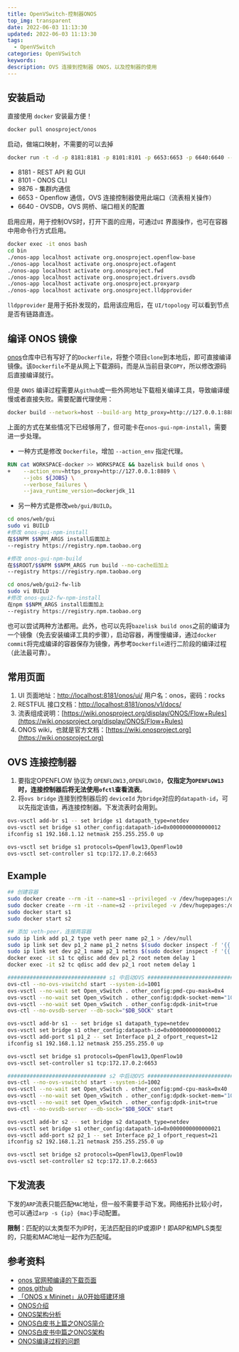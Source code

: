 ```yaml
---
title: OpenVSwitch-控制器ONOS
top_img: transparent
date: 2022-06-03 11:13:30
updated: 2022-06-03 11:13:30
tags:
  - OpenVSwitch
categories: OpenVSwitch
keywords:
description: OVS 连接到控制器 ONOS，以及控制器的使用
---
```


## 安装启动

直接使用 `docker` 安装最方便！

```bash
docker pull onosproject/onos
```

启动，做端口映射，不需要的可以去掉

```bash
docker run -t -d -p 8181:8181 -p 8101:8101 -p 6653:6653 -p 6640:6640 --name onos onosproject/onos
```

- 8181 - REST API 和 GUI
- 8101 - ONOS CLI
- 9876 - 集群内通信
- 6653 - Openflow 通信，OVS 连接控制器使用此端口（流表相关操作）
- 6640 - OVSDB，OVS 网桥、端口相关的配置

启用应用，用于控制OVS时，打开下面的应用，可通过`UI` 界面操作，也可在容器中用命令行方式启用。

```bash
docker exec -it onos bash
cd bin
./onos-app localhost activate org.onosproject.openflow-base
./onos-app localhost activate org.onosproject.ofagent
./onos-app localhost activate org.onosproject.fwd
./onos-app localhost activate org.onosproject.drivers.ovsdb
./onos-app localhost activate org.onosproject.proxyarp
./onos-app localhost activate org.onosproject.lldpprovider
```

`lldpprovider` 是用于拓扑发现的，启用该应用后，在 `UI/topology` 可以看到节点是否有链路直连。

## 编译 ONOS 镜像

[onos](https://github.com/Yo-gurts/onos/blob/master/Dockerfile)仓库中已有写好了的`Dockerfile`，将整个项目`clone`到本地后，即可直接编译镜像。该`Dockerfile`不是从网上下载源码，而是从当前目录`COPY`，所以修改源码后直接编译就行。

但是 `ONOS` 编译过程需要从`github`或一些外网地址下载相关编译工具，导致编译缓慢或者直接失败。需要配置代理使用：

```bash
docker build --network=host --build-arg http_proxy=http://127.0.0.1:8889 --build-arg https_proxy=http://127.0.0.1:8889  -t onos .
```

上面的方式在某些情况下已经够用了，但可能卡在`onos-gui-npm-install`，需要进一步处理。

- 一种方式是修改 `Dockerfile`，增加 `--action_env` 指定代理。

```Dockerfile
RUN cat WORKSPACE-docker >> WORKSPACE && bazelisk build onos \
+    --action_env=https_proxy=http://127.0.0.1:8889 \
     --jobs ${JOBS} \
     --verbose_failures \
     --java_runtime_version=dockerjdk_11
```

- 另一种方式是修改`web/gui/BUILD`。

```bash
cd onos/web/gui
sudo vi BUILD
#修改 onos-gui-npm-install
在$$NPM $$NPM_ARGS install后面加上
--registry https://registry.npm.taobao.org

#修改 onos-gui-npm-build
在$$ROOT/$$NPM $$NPM_ARGS run build --no-cache后加上
--registry https://registry.npm.taobao.org

cd onos/web/gui2-fw-lib
sudo vi BUILD
#修改 onos-gui2-fw-npm-install
在npm $$NPM_ARGS install后面加上
--registry https://registry.npm.taobao.org
```

也可以尝试两种方法都用。此外，也可以先将`bazelisk build onos`之前的编译为一个镜像（免去安装编译工具的步骤），启动容器，再慢慢编译，通过`docker commit`将完成编译的容器保存为镜像，再参考`Dockerfile`进行二阶段的编译过程（此法最可靠）。

## 常用页面

1. UI 页面地址：[http://localhost:8181/onos/ui/](http://localhost:8181/onos/ui/) 用户名：onos，密码：rocks
2. RESTFUL 接口文档：[http://localhost:8181/onos/v1/docs/](http://localhost:8181/onos/v1/docs/)
3. 流表组成说明：[https://wiki.onosproject.org/display/ONOS/Flow+Rules](https://wiki.onosproject.org/display/ONOS/Flow+Rules)
4. ONOS wiki，也就是官方文档：[https://wiki.onosproject.org](https://wiki.onosproject.org)

## OVS 连接控制器

1. 要指定OPENFLOW 协议为 `OPENFLOW13,OPENFLOW10`，**仅指定为`OPENFLOW13`时，连接控制器后将无法使用`ofctl`查看流表**。
2. 将`ovs bridge` 连接到控制器后的 `deviceId` 为`bridge`对应的`datapath-id`，可以先指定该值，再连接控制器。下发流表时会用到。

```bash
ovs-vsctl add-br s1 -- set bridge s1 datapath_type=netdev
ovs-vsctl set bridge s1 other_config:datapath-id=0x0000000000000012
ifconfig s1 192.168.1.12 netmask 255.255.255.0 up

ovs-vsctl set bridge s1 protocols=OpenFlow13,OpenFlow10
ovs-vsctl set-controller s1 tcp:172.17.0.2:6653
```

## Example

```bash
## 创建容器
sudo docker create --rm -it --name=s1 --privileged -v /dev/hugepages:/dev/hugepages -v /root/run:/root/run ovs-dpdk
sudo docker create --rm -it --name=s2 --privileged -v /dev/hugepages:/dev/hugepages -v /root/run:/root/run ovs-dpdk
sudo docker start s1
sudo docker start s2

## 添加 veth-peer，连接两容器
sudo ip link add p1_2 type veth peer name p2_1 > /dev/null
sudo ip link set dev p1_2 name p1_2 netns $(sudo docker inspect -f '{{.State.Pid}}' s1) up
sudo ip link set dev p2_1 name p2_1 netns $(sudo docker inspect -f '{{.State.Pid}}' s2) up
docker exec -it s1 tc qdisc add dev p1_2 root netem delay 1
docker exec -it s2 tc qdisc add dev p2_1 root netem delay 1

############################### s1 中启动OVS ##################################
ovs-ctl --no-ovs-vswitchd start --system-id=1001
ovs-vsctl --no-wait set Open_vSwitch . other_config:pmd-cpu-mask=0x4
ovs-vsctl --no-wait set Open_vSwitch . other_config:dpdk-socket-mem="1024"
ovs-vsctl --no-wait set Open_vSwitch . other_config:dpdk-init=true
ovs-ctl --no-ovsdb-server --db-sock="$DB_SOCK" start

ovs-vsctl add-br s1 -- set bridge s1 datapath_type=netdev
ovs-vsctl set bridge s1 other_config:datapath-id=0x0000000000000012
ovs-vsctl add-port s1 p1_2 -- set Interface p1_2 ofport_request=12
ifconfig s1 192.168.1.12 netmask 255.255.255.0 up

ovs-vsctl set bridge s1 protocols=OpenFlow13,OpenFlow10
ovs-vsctl set-controller s1 tcp:172.17.0.2:6653

############################### s2 中启动OVS ##################################
ovs-ctl --no-ovs-vswitchd start --system-id=1002
ovs-vsctl --no-wait set Open_vSwitch . other_config:pmd-cpu-mask=0x40
ovs-vsctl --no-wait set Open_vSwitch . other_config:dpdk-socket-mem="1024"
ovs-vsctl --no-wait set Open_vSwitch . other_config:dpdk-init=true
ovs-ctl --no-ovsdb-server --db-sock="$DB_SOCK" start

ovs-vsctl add-br s2 -- set bridge s2 datapath_type=netdev
ovs-vsctl set bridge s1 other_config:datapath-id=0x0000000000000021
ovs-vsctl add-port s2 p2_1 -- set Interface p2_1 ofport_request=21
ifconfig s2 192.168.1.21 netmask 255.255.255.0 up

ovs-vsctl set bridge s2 protocols=OpenFlow13,OpenFlow10
ovs-vsctl set-controller s2 tcp:172.17.0.2:6653
```

## 下发流表

下发的`ARP`流表只能匹配`MAC`地址，但一般不需要手动下发。网络拓扑比较小时，也可以通过`arp -s {ip} {mac}`手动配置。

**限制**：匹配的以太类型不为IP时，无法匹配目的IP或源IP！即ARP和MPLS类型的，只能和MAC地址一起作为匹配域。

## 参考资料

- [onos 官网预编译的下载页面](https://wiki.onosproject.org/display/ONOS/Downloads)
- [onos github](https://github.com/opennetworkinglab/onos)
- [「ONOS x Mininet」从0开始搭建环境](https://chentingz.github.io/2019/10/28/%E3%80%8CONOS%20x%20Mininet%E3%80%8D%E4%BB%8E0%E5%BC%80%E5%A7%8B%E6%90%AD%E5%BB%BA%E7%8E%AF%E5%A2%83/#0x05-%E6%B5%8B%E8%AF%95%E7%8E%AF%E5%A2%83)
- [ONOS介绍](https://feisky.gitbooks.io/sdn/content/sdn/onos.html)
- [ONOS架构分析](http://developer.huawei.com/ict/cn/site-sdn-onos/article/onos-paradigm)
- [ONOS白皮书上篇之ONOS简介](http://www.sdnlab.com/6371.html)
- [ONOS白皮书中篇之ONOS架构](http://www.sdnlab.com/6800.html)
- [ONOS编译过程的问题](https://zhuanlan.zhihu.com/p/387616511?utm_id=0)
